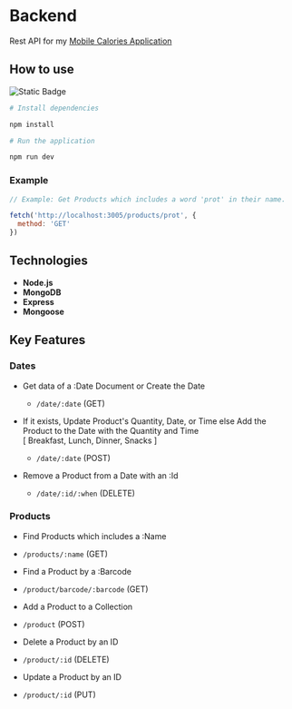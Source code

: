 # Backend

Rest API for my [Mobile Calories Application](https://www.google.com)

## How to use 

![Static Badge](https://img.shields.io/badge/npm-red)

```bash 
# Install dependencies

npm install
```

```bash
# Run the application

npm run dev
```
### Example
```javascript
// Example: Get Products which includes a word 'prot' in their name.

fetch('http://localhost:3005/products/prot', {
  method: 'GET'
})
```

## Technologies

- **Node.js** 
- **MongoDB** 
- **Express** 
- **Mongoose**

## Key Features

### Dates

- Get data of a :Date Document or Create the Date
  
  * `/date/:date` (GET)
    
- If it exists, Update Product's Quantity, Date, or Time else Add the Product to the Date with the Quantity and Time <br>
  [ Breakfast, Lunch, Dinner, Snacks ]
  
  * `/date/:date` (POST)
    
- Remove a Product from a Date with an :Id
  
  * `/date/:id/:when` (DELETE)

### Products

- Find Products which includes a :Name

* `/products/:name` (GET)

- Find a Product by a :Barcode

* `/product/barcode/:barcode` (GET)
  
- Add a Product to a Collection

* `/product` (POST)
  
- Delete a Product by an ID

* `/product/:id` (DELETE)
  
- Update a Product by an ID

* `/product/:id` (PUT)
  




